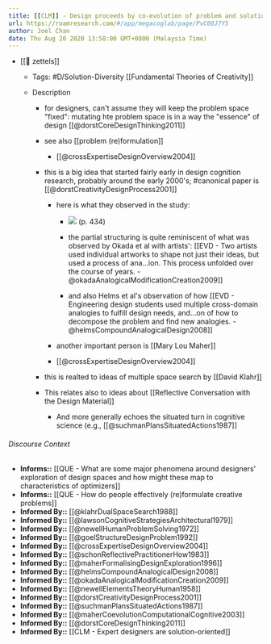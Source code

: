 ```yaml
---
title: [[CLM]] - Design proceeds by co-evolution of problem and solution space
url: https://roamresearch.com/#/app/megacoglab/page/PvC00J7Y5
author: Joel Chan
date: Thu Aug 20 2020 13:58:00 GMT+0800 (Malaysia Time)
---
```


- [[🌲 zettels]]

    - Tags: #D/Solution-Diversity [[Fundamental Theories of Creativity]]

    - Description

        - for designers, can't assume they will keep the problem space "fixed": mutating hte problem space is in a way the "essence" of design [[@dorstCoreDesignThinking2011]]

        - see also [[problem (re)formulation]]

            - [[@crossExpertiseDesignOverview2004]]

        - this is a big idea that started fairly early in design cognition research, probably around the early 2000's; #canonical paper is [[@dorstCreativityDesignProcess2001]]

            - here is what they observed in the study:

                - ![](https://firebasestorage.googleapis.com/v0/b/firescript-577a2.appspot.com/o/imgs%2Fapp%2Fmegacoglab%2FfVZskpJnHK.png?alt=media&token=3629d9f7-4483-494d-8145-0e9a1e53a713) (p. 434)

                - the partial structuring is quite reminiscent of what was observed by Okada et al with artists': [[EVD - Two artists used individual artworks to shape not just their ideas, but used a process of ana...ion. This process unfolded over the course of years. - @okadaAnalogicalModificationCreation2009]]

                - and also Helms et al's observation of how [[EVD - Engineering design students used multiple cross-domain analogies to fulfill design needs, and...on of how to decompose the problem and find new analogies. - @helmsCompoundAnalogicalDesign2008]]

            - another important person is [[Mary Lou Maher]]

            - [[@crossExpertiseDesignOverview2004]]

        - this is realted to ideas of multiple space search by [[David Klahr]]

        - This relates also to ideas about [[Reflective Conversation with the Design Material]]

            - And more generally echoes the situated turn in cognitive science (e.g., [[@suchmanPlansSituatedActions1987]]

###### Discourse Context

- **Informs::** [[QUE - What are some major phenomena around designers' exploration of design spaces and how might these map to characteristics of optimizers]]
- **Informs::** [[QUE - How do people effectively (re)formulate creative problems]]
- **Informed By::** [[@klahrDualSpaceSearch1988]]
- **Informed By::** [[@lawsonCognitiveStrategiesArchitectural1979]]
- **Informed By::** [[@newellHumanProblemSolving1972]]
- **Informed By::** [[@goelStructureDesignProblem1992]]
- **Informed By::** [[@crossExpertiseDesignOverview2004]]
- **Informed By::** [[@schonReflectivePractitionerHow1983]]
- **Informed By::** [[@maherFormalisingDesignExploration1996]]
- **Informed By::** [[@helmsCompoundAnalogicalDesign2008]]
- **Informed By::** [[@okadaAnalogicalModificationCreation2009]]
- **Informed By::** [[@newellElementsTheoryHuman1958]]
- **Informed By::** [[@dorstCreativityDesignProcess2001]]
- **Informed By::** [[@suchmanPlansSituatedActions1987]]
- **Informed By::** [[@maherCoevolutionComputationalCognitive2003]]
- **Informed By::** [[@dorstCoreDesignThinking2011]]
- **Informed By::** [[CLM - Expert designers are solution-oriented]]
